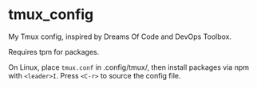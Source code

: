 # tmux_config
My Tmux config, inspired by Dreams Of Code and DevOps Toolbox.

Requires tpm for packages.

On Linux, place `tmux.conf` in .config/tmux/, then install packages via npm with `<leader>I`. Press `<C-r>` to source the config file.
